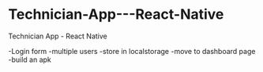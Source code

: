 # Technician-App---React-Native
Technician App - React Native

-Login form 
-multiple users
-store in localstorage
-move to dashboard page
-build an apk
